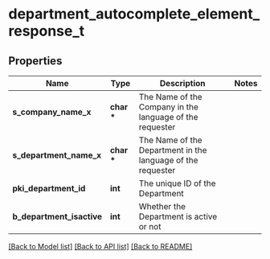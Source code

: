 # department_autocomplete_element_response_t

## Properties
Name | Type | Description | Notes
------------ | ------------- | ------------- | -------------
**s_company_name_x** | **char \*** | The Name of the Company in the language of the requester | 
**s_department_name_x** | **char \*** | The Name of the Department in the language of the requester | 
**pki_department_id** | **int** | The unique ID of the Department | 
**b_department_isactive** | **int** | Whether the Department is active or not | 

[[Back to Model list]](../README.md#documentation-for-models) [[Back to API list]](../README.md#documentation-for-api-endpoints) [[Back to README]](../README.md)


